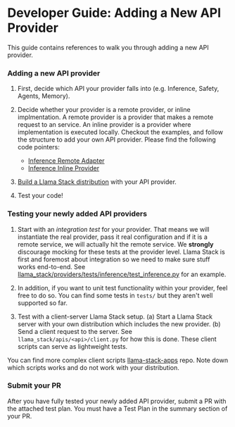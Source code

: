 # Developer Guide: Adding a New API Provider

This guide contains references to walk you through adding a new API provider.

### Adding a new API provider
1. First, decide which API your provider falls into (e.g. Inference, Safety, Agents, Memory).
2. Decide whether your provider is a remote provider, or inline implmentation. A remote provider is a provider that makes a remote request to an service. An inline provider is a provider where implementation is executed locally. Checkout the examples, and follow the structure to add your own API provider. Please find the following code pointers:

    - [Inference Remote Adapter](https://github.com/meta-llama/llama-stack/tree/docs/llama_stack/providers/adapters/inference)
    - [Inference Inline Provider](https://github.com/meta-llama/llama-stack/tree/docs/llama_stack/providers/impls/meta_reference/inference)

3. [Build a Llama Stack distribution](https://llama-stack.readthedocs.io/en/latest/distribution_dev/building_distro.html) with your API provider.
4. Test your code!

### Testing your newly added API providers

1. Start with an _integration test_ for your provider. That means we will instantiate the real provider, pass it real configuration and if it is a remote service, we will actually hit the remote service. We **strongly** discourage mocking for these tests at the provider level. Llama Stack is first and foremost about integration so we need to make sure stuff works end-to-end. See [llama_stack/providers/tests/inference/test_inference.py](../llama_stack/providers/tests/inference/test_inference.py) for an example.

2. In addition, if you want to unit test functionality within your provider, feel free to do so. You can find some tests in `tests/` but they aren't well supported so far.

3. Test with a client-server Llama Stack setup. (a) Start a Llama Stack server with your own distribution which includes the new provider. (b) Send a client request to the server. See `llama_stack/apis/<api>/client.py` for how this is done. These client scripts can serve as lightweight tests.

You can find more complex client scripts [llama-stack-apps](https://github.com/meta-llama/llama-stack-apps/tree/main) repo. Note down which scripts works and do not work with your distribution.

### Submit your PR
After you have fully tested your newly added API provider, submit a PR with the attached test plan. You must have a Test Plan in the summary section of your PR.
